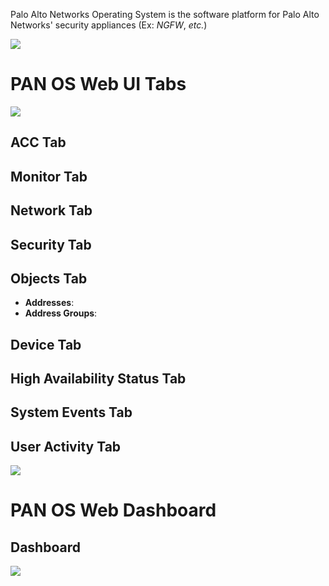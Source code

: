Palo Alto Networks Operating System is the software platform for Palo Alto Networks' security appliances (Ex: *NGFW*, *etc.*)

![](https://github.com/JonmarCorpuz/SecondBrain/blob/main/Assets/Whitespace.png)

# PAN OS Web UI Tabs

![](https://github.com/JonmarCorpuz/SecondBrain/blob/main/Assets/klnggdsklfngfkgdsgklsngklsdotirtoirtirio.png)

## ACC Tab

## Monitor Tab

## Network Tab

## Security Tab

## Objects Tab

* **Addresses**:
* **Address Groups**:

## Device Tab

## High Availability Status Tab

## System Events Tab

## User Activity Tab

![](https://github.com/JonmarCorpuz/SecondBrain/blob/main/Assets/Whitespace.png)

# PAN OS Web Dashboard

## Dashboard

![](https://github.com/JonmarCorpuz/SecondBrain/blob/main/Assets/oioiroitoritierieotioeitoeitoeieoriow.png)
